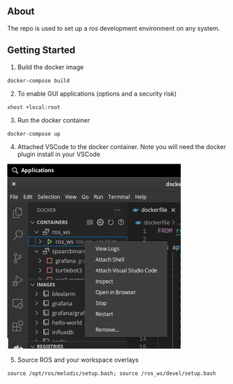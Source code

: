 ## About
The repo is used to set up a ros development environment on any system. 

## Getting Started
1) Build the docker image
```
docker-compose build
```
2) To enable GUI applications (options and a security risk)
```
xhost +local:root
```
3) Run the docker container
```
docker-compose up
```
4) Attached VSCode to the docker container. Note you will need the docker plugin install in your VSCode

![image](docs/images/attachvsc.png)

5) Source ROS and your workspace overlays
```
source /opt/ros/melodic/setup.bash; source /ros_ws/devel/setup.bash
```
